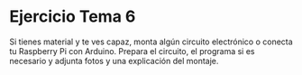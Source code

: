 # Ejercicio Tema 6

Si tienes material y te ves  capaz, monta algún circuito electrónico o conecta tu Raspberry Pi con Arduino. Prepara el circuito, el programa si es necesario y  adjunta fotos y una explicación del montaje.
